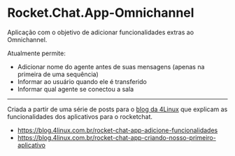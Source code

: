 # Rocket.Chat.App-Omnichannel

Aplicação com o objetivo de adicionar funcionalidades extras ao Omnichannel.

Atualmente permite:

- Adicionar nome do agente antes de suas mensagens (apenas na primeira de uma sequência)
- Informar ao usuário quando ele é transferido
- Informar qual agente se conectou a sala
   
---

Criada a partir de uma série de posts para o [blog da 4Linux](https://blog.4linux.com.br/) que explicam as funcionalidades dos aplicativos para o rocketchat.

- https://blog.4linux.com.br/rocket-chat-app-adicione-funcionalidades
- https://blog.4linux.com.br/rocket-chat-app-criando-nosso-primeiro-aplicativo
